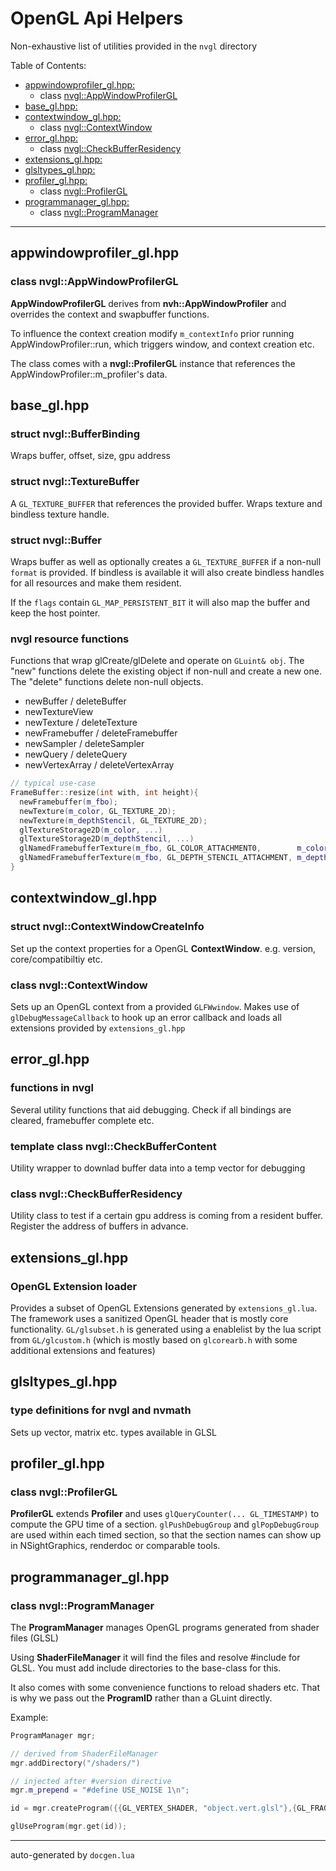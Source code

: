 # OpenGL Api Helpers

Non-exhaustive list of utilities provided in the `nvgl` directory

Table of Contents:
- [appwindowprofiler_gl.hpp:](#appwindowprofiler_glhpp)
  - class [nvgl::AppWindowProfilerGL](#class-nvglappwindowprofilergl)
- [base_gl.hpp:](#base_glhpp)
- [contextwindow_gl.hpp:](#contextwindow_glhpp)
  - class [nvgl::ContextWindow](#class-nvglcontextwindow)
- [error_gl.hpp:](#error_glhpp)
  - class [nvgl::CheckBufferResidency](#class-nvglcheckbufferresidency)
- [extensions_gl.hpp:](#extensions_glhpp)
- [glsltypes_gl.hpp:](#glsltypes_glhpp)
- [profiler_gl.hpp:](#profiler_glhpp)
  - class [nvgl::ProfilerGL](#class-nvglprofilergl)
- [programmanager_gl.hpp:](#programmanager_glhpp)
  - class [nvgl::ProgramManager](#class-nvglprogrammanager)

_____

## appwindowprofiler_gl.hpp

### class **nvgl::AppWindowProfilerGL**

**AppWindowProfilerGL** derives from **nvh::AppWindowProfiler**
and overrides the context and swapbuffer functions.

To influence the context creation modify
`m_contextInfo` prior running AppWindowProfiler::run,
which triggers window, and context creation etc.

The class comes with a **nvgl::ProfilerGL** instance that references the 
AppWindowProfiler::m_profiler's data.

## base_gl.hpp

### struct **nvgl::BufferBinding**
Wraps buffer, offset, size, gpu address


### struct **nvgl::TextureBuffer**
A `GL_TEXTURE_BUFFER` that references the provided buffer.
Wraps texture and bindless texture handle.


### struct **nvgl::Buffer**
Wraps buffer as well as optionally creates a `GL_TEXTURE_BUFFER` if
a non-null `format` is provided. If bindless is available it will
also create bindless handles for all resources and make them resident.

If the `flags` contain `GL_MAP_PERSISTENT_BIT` it will also map
the buffer and keep the host pointer.


### nvgl resource functions

Functions that wrap glCreate/glDelete and operate on `GLuint& obj`.
The "new" functions delete the existing object if non-null and create a new one.
The "delete" functions delete non-null objects.

* newBuffer / deleteBuffer
* newTextureView
* newTexture / deleteTexture
* newFramebuffer / deleteFramebuffer
* newSampler / deleteSampler
* newQuery / deleteQuery
* newVertexArray / deleteVertexArray

~~~ C++
// typical use-case
FrameBuffer::resize(int with, int height){
  newFramebuffer(m_fbo);
  newTexture(m_color, GL_TEXTURE_2D);
  newTexture(m_depthStencil, GL_TEXTURE_2D);
  glTextureStorage2D(m_color, ...)
  glTextureStorage2D(m_depthStencil, ...)
  glNamedFramebufferTexture(m_fbo, GL_COLOR_ATTACHMENT0,        m_color, 0);
  glNamedFramebufferTexture(m_fbo, GL_DEPTH_STENCIL_ATTACHMENT, m_depthStencil, 0);
}
~~~

## contextwindow_gl.hpp

### struct **nvgl::ContextWindowCreateInfo**

Set up the context properties for a OpenGL **ContextWindow**.
e.g. version, core/compatibiltiy etc.


### class **nvgl::ContextWindow**

Sets up an OpenGL context from a provided `GLFWwindow`.
Makes use of `glDebugMessageCallback` to hook up an error callback
and loads all extensions provided by `extensions_gl.hpp`

## error_gl.hpp

### functions in nvgl

Several utility functions that aid debugging. Check if all bindings
are cleared, framebuffer complete etc.


### template class **nvgl::CheckBufferContent**
Utility wrapper to downlad buffer data into a temp vector for debugging


### class **nvgl::CheckBufferResidency**
Utility class to test if a certain gpu address is coming from
a resident buffer. Register the address of buffers in advance.

## extensions_gl.hpp

### OpenGL Extension loader

Provides a subset of OpenGL Extensions generated by `extensions_gl.lua`.
The framework uses a sanitized OpenGL header that is mostly core functionality.
`GL/glsubset.h` is generated using a enablelist by the lua script
from `GL/glcustom.h` (which is mostly based on `glcorearb.h` with some
additional extensions and features)

## glsltypes_gl.hpp

### type definitions for nvgl and nvmath
Sets up vector, matrix etc. types available in GLSL

## profiler_gl.hpp

### class **nvgl::ProfilerGL**

**ProfilerGL** extends **Profiler** and uses `glQueryCounter(... GL_TIMESTAMP)`
to compute the GPU time of a section.
`glPushDebugGroup` and `glPopDebugGroup` are used within each timed
section, so that the section names can show up in NSightGraphics,
renderdoc or comparable tools.

## programmanager_gl.hpp

### class **nvgl::ProgramManager**

The **ProgramManager** manages OpenGL programs generated from shader files (GLSL)

Using **ShaderFileManager** it will find the files and resolve #include for GLSL.
You must add include directories to the base-class for this.

It also comes with some convenience functions to reload shaders etc.
That is why we pass out the **ProgramID** rather than a GLuint directly.

Example:

``` c++
ProgramManager mgr;

// derived from ShaderFileManager
mgr.addDirectory("/shaders/")

// injected after #version directive
mgr.m_prepend = "#define USE_NOISE 1\n";

id = mgr.createProgram({{GL_VERTEX_SHADER, "object.vert.glsl"},{GL_FRAGMENT_SHADER, "object.frag.glsl"}}):

glUseProgram(mgr.get(id));
```




_____
auto-generated by `docgen.lua`
